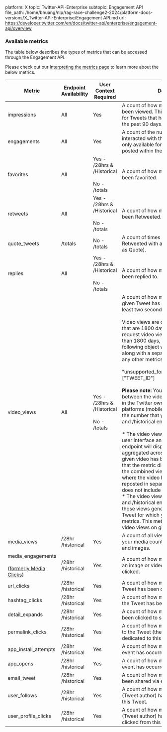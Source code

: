 platform: X
topic: Twitter-API-Enterprise
subtopic: Engagement API
file_path: /home/bhuang/nlp/rag-race-challenge2-2024/platform-docs-versions/X_Twitter-API-Enterprise/Engagement API.md
url: https://developer.twitter.com/en/docs/twitter-api/enterprise/engagement-api/overview


### Available metrics

The table below describes the types of metrics that can be accessed through the Engagement API.

Please check out our [Interpreting the metrics page](https://developer.twitter.com/content/developer-twitter/en/docs/metrics/get-tweet-engagement/guides/interpreting-metrics) to learn more about the below metrics.

| Metric | Endpoint Availability | User Context Required | Description |
| --- | --- | --- | --- |
| impressions | All | Yes | A count of how many times the Tweet has been viewed. This metric is only available for Tweets that have been posted within the past 90 days. |
| engagements | All | Yes | A count of the number of times a user has interacted with the Tweet. This metric is only available for Tweets that have been posted within the past 90 days. |
| favorites | All | Yes - /28hrs & /Historical<br><br>No - /totals | A count of how many times the Tweet has been favorited. |
| retweets | All | Yes - /28hrs & /Historical<br><br>No - /totals | A count of how many times the Tweet has been Retweeted. |
| quote\_tweets | /totals | No - /totals | A count of times a Tweet has been Retweeted with a comment (also known as Quote). |
| replies | All | Yes - /28hrs & /Historical<br><br>No - /totals | A count of how many times the Tweet has been replied to. |
| video\_views | All | Yes - /28hrs & /Historical<br><br>No - /totals | A count of how many times a video in the given Tweet has been 50% visible for at least two seconds.<br><br>Video views are only available for Tweets that are 1800 days old or less. If you try to request video views for any Tweets older than 1800 days, you will receive the following object within your response, along with a separate object that contains any other metrics that you requested:<br><br>"unsupported\_for\_video\_views\_tweet\_ids": \["TWEET\_ID"\]<br><br>**Please note:** You may see a discrepancy between the video views metric displayed in the Twitter owned and operated platforms (mobile app and website) and the number that you receive via the /28hr and /historical endpoints.  <br><br>* The video views displayed in the Twitter user interface and with the /totals endpoint will display the video view aggregated across all Tweets in which the given video has been posted. That means that the metric displayed in the UI includes the combined views from any instance where the video has been Retweeted or reposted in separate Tweets. This metric does not include video views on gifs.<br>* The video views provided by the /28hr and /historical endpoints will just include those views generated by the specific Tweet for which you are pulling metrics. This metric does not include video views on gifs. |
| media\_views | /28hr /historical | Yes | A count of all views (autoplay and click) of your media counted across videos, gifs, and images. |
| media\_engagements<br><br>([formerly Media Clicks](https://developer.twitter.com/en/docs/metrics/get-tweet-engagement/guides/understanding-recent-changes-to-eapi-metrics)) | /28hr /historical | Yes | A count of how many times media such as an image or video in the Tweet has been clicked. |
| url\_clicks | /28hr /historical | Yes | A count of how many times a URL in the Tweet has been clicked. |
| hashtag\_clicks | /28hr /historical | Yes | A count of how many times a hashtag in the Tweet has been clicked. |
| detail\_expands | /28hr /historical | Yes | A count of how many times the Tweet has been clicked to see more details. |
| permalink\_clicks | /28hr /historical | Yes | A count of how many times the permalink to the Tweet (the individual web page dedicated to this Tweet) has been clicked. |
| app\_install\_attempts | /28hr /historical | Yes | A count of how many times an App Install event has occurred from the Tweet |
| app\_opens | /28hr /historical | Yes | A count of how many times an App Open event has occurred from the Tweet. |
| email\_tweet | /28hr /historical | Yes | A count of how many times the Tweet has been shared via email. |
| user\_follows | /28hr /historical | Yes | A count of how many times the User (Tweet author) has been followed from this Tweet. |
| user\_profile\_clicks | /28hr /historical | Yes | A count of how many times the User (Tweet author) has had their profile clicked from this Tweet. |